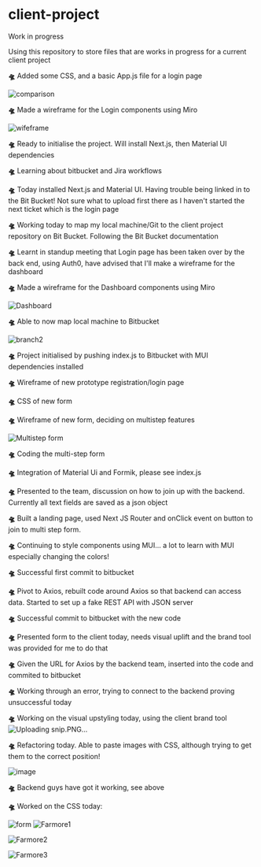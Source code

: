 # client-project
Work in progress

Using this repository to store files that are works in progress for a current client project

**🛸** Added some CSS, and a basic App.js file for a login page

![comparison](https://user-images.githubusercontent.com/91314936/156920915-9f2764c9-2b66-411b-8c4a-b4c918b370c4.JPG)

**🛸** Made a wireframe for the Login components using Miro

![wifeframe](https://user-images.githubusercontent.com/91314936/156920792-1a0a5806-fc12-4e01-a882-f509eef5aaf0.JPG)

**🛸** Ready to initialise the project. Will install Next.js, then Material UI dependencies

**🛸** Learning about bitbucket and Jira workflows

**🛸** Today installed Next.js and Material UI. Having trouble being linked in to the Bit Bucket! Not sure what to upload first there as I haven't started the next ticket which is the login page

**🛸** Working today to map my local machine/Git to the client project repository on Bit Bucket. Following the Bit Bucket documentation 

**🛸** Learnt in standup meeting that Login page has been taken over by the back end, using Auth0, have advised that I'll make a wireframe for the dashboard


**🛸** Made a wireframe for the Dashboard components using Miro


![Dashboard](https://user-images.githubusercontent.com/91314936/157822610-c3a66d21-796d-476f-9e86-5af3efdfa21b.JPG)

**🛸** Able to now map local machine to Bitbucket


![branch2](https://user-images.githubusercontent.com/91314936/157822730-763272db-1dc7-435c-9357-80b7643c3d41.JPG)

**🛸** Project initialised by pushing index.js to Bitbucket with MUI dependencies installed

**🛸** Wireframe of new prototype registration/login page

**🛸** CSS of new form

**🛸** Wireframe of new form, deciding on multistep features

![Multistep form](https://user-images.githubusercontent.com/91314936/158545303-91b75bc2-2644-4da8-abca-e6988ba5a844.JPG)

**🛸** Coding the multi-step form

**🛸** Integration of Material Ui and Formik, please see index.js

**🛸** Presented to the team, discussion on how to join up with the backend. Currently all text fields are saved as a json object

**🛸** Built a landing page, used Next JS Router and onClick event on button to join to multi step form. 

**🛸** Continuing to style components using MUI... a lot to learn with MUI especially changing the colors!

**🛸** Successful first commit to bitbucket

**🛸** Pivot to Axios, rebuilt code around Axios so that backend can access data. Started to set up a fake REST API with JSON server

**🛸** Successful commit to bitbucket with the new code

**🛸** Presented form to the client today, needs visual uplift and the brand tool was provided for me to do that

**🛸** Given the URL for Axios by the backend team, inserted into the code and commited to bitbucket

**🛸** Working through an error, trying to connect to the backend proving unsuccessful today

**🛸** Working on the visual upstyling today, using the client brand tool![Uploading snip.PNG…]()


**🛸** Refactoring today. Able to paste images with CSS, although trying to get them to the correct position!

![image](https://user-images.githubusercontent.com/91314936/160993644-0d98da04-5458-403b-8807-e8681ff82782.png)

**🛸** Backend guys have got it working, see above

**🛸** Worked on the CSS today:

![form](https://user-images.githubusercontent.com/91314936/161423679-8790440e-bee6-4338-9440-1a8a5f692ced.png)
![Farmore1](https://user-images.githubusercontent.com/91314936/161501364-c9057b17-93f7-414c-8409-231ca01f04dc.PNG)

![Farmore2](https://user-images.githubusercontent.com/91314936/161501374-1828845d-93bf-4cdd-bb7d-42af58fd9316.PNG)

![Farmore3](https://user-images.githubusercontent.com/91314936/161501384-cd8c5bc7-ba3c-469c-97e0-672914a067e5.PNG)
